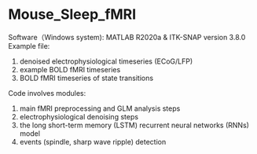 # Mouse_Sleep_fMRI

Software（Windows system): MATLAB R2020a & ITK-SNAP version 3.8.0
Example file:
1. denoised electrophysiological timeseries (ECoG/LFP)
2. example BOLD fMRI timeseries
3. BOLD fMRI timeseries of state transitions 

Code involves modules:
1. main fMRI preprocessing and GLM analysis steps
2. electrophysiological denoising steps
3. the long short-term memory (LSTM) recurrent neural networks (RNNs) model
4. events (spindle, sharp wave ripple) detection
